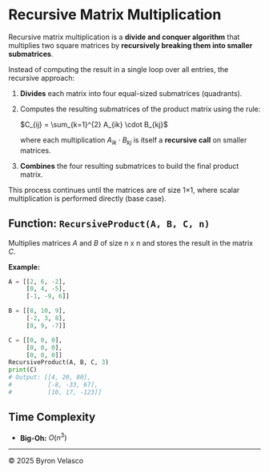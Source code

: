 # **Recursive Matrix Multiplication**

Recursive matrix multiplication is a **divide and conquer algorithm** that multiplies two square matrices by **recursively breaking them into smaller submatrices**.

Instead of computing the result in a single loop over all entries, the recursive approach:

1. **Divides** each matrix into four equal-sized submatrices (quadrants).
2. Computes the resulting submatrices of the product matrix using the rule: 

    $C_{ij} = \sum_{k=1}^{2} A_{ik} \cdot B_{kj}$  

   where each multiplication $A_{ik} \cdot B_{kj}$ is itself a **recursive call** on smaller matrices.
3. **Combines** the four resulting submatrices to build the final product matrix.

This process continues until the matrices are of size 1×1, where scalar multiplication is performed directly (base case).

## **Function:** `RecursiveProduct(A, B, C, n)`

Multiplies matrices $A$ and $B$ of size n x n and stores the result in the matrix $C$.

**Example:**
```python
A = [[2, 6, -2],
     [0, 4, -5],
     [-1, -9, 6]]

B = [[8, 10, 9],
     [-2, 3, 8],
     [0, 9, -7]]

C = [[0, 0, 0],
     [0, 0, 0],
     [0, 0, 0]]
RecursiveProduct(A, B, C, 3)
print(C)
# Output: [[4, 20, 80],
#          [-8, -33, 67],
#          [10, 17, -123]]
```

## **Time Complexity**

- **Big-Oh:** $O(n^3)$

---

© 2025 Byron Velasco

